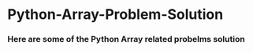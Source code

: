 # Python-Array-Problem-Solution
<h3>Here are some of the Python Array related probelms solution</h3>
